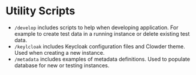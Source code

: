 # Utility Scripts

* ``/develop`` includes scripts to help when developing application. For example to create test data in a running instance
  or delete existing test data.
* ``/keylcloak`` includes Keycloak configuration files and Clowder theme. Used when creating a new instance.
* ``/metadata`` includes examples of metadata definitions. Used to populate database for new or testing instances.
